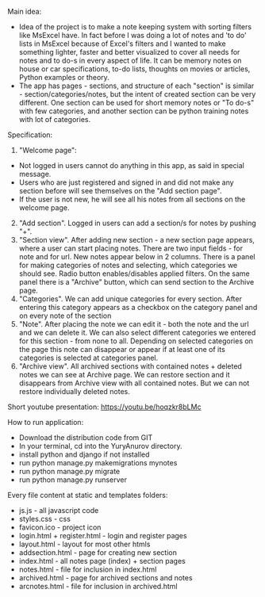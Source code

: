 Main idea:
- Idea of the project is to make a note keeping system with sorting filters like MsExcel have. In fact before I was doing a lot of notes and 'to do' lists in MsExcel because of Excel's filters and I wanted to make something lighter, faster and better visualized to cover all needs for notes and to do-s in every aspect of life. It can be memory notes on house or car specifications, to-do lists, thoughts on movies or articles, Python examples or theory.  
- The app has pages - sections, and structure of each "section" is similar - section/categories/notes, but the intent of created section can be very different. One section can be used for short memory notes or "To do-s" with few categories, and another section can be python training notes with lot of categories.


Specification: 
1. "Welcome page":
- Not logged in users cannot do anything in this app, as said in special message.  
- Users who are just registered and signed in and did not make any section before will see themselves on the "Add section page". 
- If the user is not new, he will see all his notes from all sections on the welcome page. 
2. "Add section". Logged in users can add a section/s for notes by pushing "+".  
3. "Section view". After adding new section - a new section page appears, where a user can start placing notes. There are two input fields - for note and for url. New notes appear below in 2 columns. There is a panel for making categories of notes and selecting, which categories we should see. Radio button enables/disables applied filters. On the same panel there is a "Archive" button, which can send section to the Archive page. 
4. "Categories". We can add unique categories for every section. After entering this category appears as a checkbox on the category panel and on every note of the section 
5. "Note". After placing the note we can edit it - both the note and the url and we can delete it. We can also select different categories we entered for this section - from none to all. Depending on selected categories on the page this note can disappear or appear if at least one of its categories is selected at categories panel. 
6. "Archive view". All archived sections with contained notes + deleted notes we can see at Archive page. We can restore section and it disappears from Archive view with all contained notes. But we can not restore individually deleted notes. 


Short youtube presentation:
https://youtu.be/hoqzkr8bLMc


How to run application: 
- Download the distribution code from GIT 
- In your terminal, cd into the YuryAnurov directory. 
- install python and django if not installed
- run python manage.py makemigrations mynotes 
- run python manage.py migrate 
- run python manage.py runserver 


Every file content at static and templates folders: 
- js.js - all javascript code 
- styles.css - css 
- favicon.ico - project icon 
- login.html + register.html - login and register pages 
- layout.html - layout for most other htmls 
- addsection.html - page for creating new section 
- index.html - all notes page (index) + section pages 
- notes.html - file for inclusion in index.html 
- archived.html - page for archived sections and notes 
- arcnotes.html - file for inclusion in archived.html 
